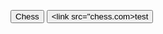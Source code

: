 
<button class="btn"><link src="chess.com">Chess</button>
<button class="link"><link src="chess.com>test</button>
